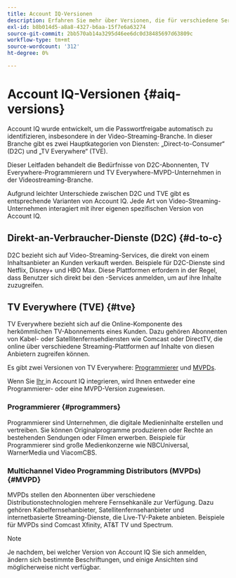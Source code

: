 ```yaml
---
title: Account IQ-Versionen
description: Erfahren Sie mehr über Versionen, die für verschiedene Services in Account IQ verwendet werden.
exl-id: b8b014d5-a8a8-4327-b6aa-15f7e6a63274
source-git-commit: 2bb570ab14a3295d46ee6dc0d38485697d63809c
workflow-type: tm+mt
source-wordcount: '312'
ht-degree: 0%

---
```


# Account IQ-Versionen {#aiq-versions}

Account IQ wurde entwickelt, um die Passwortfreigabe automatisch zu identifizieren, insbesondere in der Video-Streaming-Branche. In dieser Branche gibt es zwei Hauptkategorien von Diensten: „Direct-to-Consumer“ (D2C) und „TV Everywhere“ (TVE).

Dieser Leitfaden behandelt die Bedürfnisse von D2C-Abonnenten, TV Everywhere-Programmierern und TV Everywhere-MVPD-Unternehmen in der Videostreaming-Branche.

Aufgrund leichter Unterschiede zwischen D2C und TVE gibt es entsprechende Varianten von Account IQ. Jede Art von Video-Streaming-Unternehmen interagiert mit ihrer eigenen spezifischen Version von Account IQ.

## Direkt-an-Verbraucher-Dienste (D2C) {#d-to-c}

D2C bezieht sich auf Video-Streaming-Services, die direkt von einem Inhaltsanbieter an Kunden verkauft werden. Beispiele für D2C-Dienste sind Netflix, Disney+ und HBO Max. Diese Plattformen erfordern in der Regel, dass Benutzer sich direkt bei den -Services anmelden, um auf ihre Inhalte zuzugreifen.

## TV Everywhere (TVE) {#tve}

TV Everywhere bezieht sich auf die Online-Komponente des herkömmlichen TV-Abonnements eines Kunden. Dazu gehören Abonnenten von Kabel- oder Satellitenfernsehdiensten wie Comcast oder DirectTV, die online über verschiedene Streaming-Plattformen auf Inhalte von diesen Anbietern zugreifen können.

Es gibt zwei Versionen von TV Everywhere: [Programmierer](/help/accountiq/product-concepts.md#programmer-def) und [MVPDs](/help/accountiq/product-concepts.md#mvpd-def).

Wenn Sie [ Ihr ](/help/accountiq/get-started.md) in Account IQ integrieren, wird Ihnen entweder eine Programmierer- oder eine MVPD-Version zugewiesen.

### Programmierer {#programmers}

Programmierer sind Unternehmen, die digitale Medieninhalte erstellen und vertreiben. Sie können Originalprogramme produzieren oder Rechte an bestehenden Sendungen oder Filmen erwerben. Beispiele für Programmierer sind große Medienkonzerne wie NBCUniversal, WarnerMedia und ViacomCBS.

### Multichannel Video Programming Distributors (MVPDs) {#MVPD}

MVPDs stellen den Abonnenten über verschiedene Distributionstechnologien mehrere Fernsehkanäle zur Verfügung. Dazu gehören Kabelfernsehanbieter, Satellitenfernsehanbieter und internetbasierte Streaming-Dienste, die Live-TV-Pakete anbieten. Beispiele für MVPDs sind Comcast Xfinity, AT&amp;T TV und Spectrum.

>[!NOTE]
>
> Je nachdem, bei welcher Version von Account IQ Sie sich anmelden, ändern sich bestimmte Beschriftungen, und einige Ansichten sind möglicherweise nicht verfügbar.
